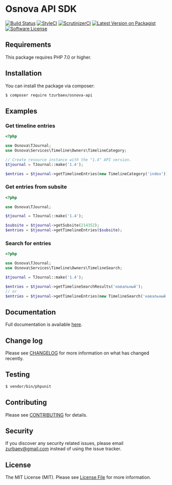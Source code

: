 # Osnova API SDK

[![Build Status][ico-travis]][link-travis]
[![StyleCI][ico-styleci]][link-styleci]
[![ScrutinizerCI][ico-scrutinizer]][link-scrutinizer]
[![Latest Version on Packagist][ico-version]][link-packagist]
[![Software License][ico-license]](LICENSE.md)

## Requirements
This package requires PHP 7.0 or higher.

## Installation

You can install the package via composer:

``` bash
$ composer require tzurbaev/osnova-api
```

## Examples

### Get timeline entries

```php
<?php

use Osnova\TJournal;
use Osnova\Services\Timeline\Owners\TimelineCategory;

// Create resource instance with the "1.4" API version.
$tjournal = TJournal::make('1.4');

$entries = $tjournal->getTimelineEntries(new TimelineCategory('index'));
```

### Get entries from subsite

```php
<?php

use Osnova\TJournal;

$tjournal = TJournal::make('1.4');

$subsite = $tjournal->getSubsite(214352);
$entries = $tjournal->getTimelineEntries($subsite);
```

### Search for entries

```php
<?php

use Osnova\TJournal;
use Osnova\Services\Timeline\Owners\TimelineSearch;

$tjournal = TJournal::make('1.4');

$entries = $tjournal->getTimelineSearchResults('навальный');
// or
$entries = $tjournal->getTimelineEntries(new TimelineSearch('навальный'));
```

## Documentation

Full documentation is available [here](./docs/readme.md).

## Change log

Please see [CHANGELOG](CHANGELOG.md) for more information on what has changed recently.

## Testing

``` bash
$ vendor/bin/phpunit
```

## Contributing

Please see [CONTRIBUTING](CONTRIBUTING.md) for details.

## Security

If you discover any security related issues, please email zurbaev@gmail.com instead of using the issue tracker.

## License

The MIT License (MIT). Please see [License File](LICENSE.md) for more information.

[ico-version]: https://poser.pugx.org/tzurbaev/osnova-api/version?format=flat
[ico-license]: https://poser.pugx.org/tzurbaev/osnova-api/license?format=flat
[ico-travis]: https://api.travis-ci.org/tzurbaev/osnova-api.svg?branch=master
[ico-styleci]: https://styleci.io/repos/XXX/shield?branch=master&style=flat
[ico-scrutinizer]: https://scrutinizer-ci.com/g/tzurbaev/osnova-api/badges/quality-score.png?b=master

[link-packagist]: https://packagist.org/packages/tzurbaev/osnova-api
[link-travis]: https://travis-ci.org/tzurbaev/osnova-api
[link-styleci]: https://styleci.io/repos/XXX
[link-scrutinizer]: https://scrutinizer-ci.com/g/tzurbaev/osnova-api/
[link-author]: https://github.com/tzurbaev
